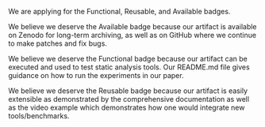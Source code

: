 We are applying for the Functional, Reusable, and Available badges.

We believe we deserve the Available badge because our artifact is available on Zenodo for long-term archiving, as well as on GitHub where we continue to make patches and fix bugs.

We believe we deserve the Functional badge because our artifact can be executed and used to test static analysis tools. Our README.md file gives guidance on how to run the experiments in our paper.

We believe we deserve the Reusable badge because our artifact is easily extensible as demonstrated by the comprehensive documentation as well as the video example which demonstrates how one would integrate new tools/benchmarks.
